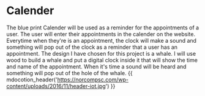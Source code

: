 # Calender

The blue print Calender will be used as a reminder for the appointments of a user. The user will enter their
appointments in the calender on the website. Everytime when they're is an appointment, the clock will make a sound and
something will pop out of the clock as a reminder that a user has an appointment. The design I have chosen for this 
project is a whale. I will use wood to build a whale and put a digital clock inside it that will show the time and name
of the appointment. When it's time a sound will be heard and something will pop out of the hole of the whale.
{{ mdocotion_header('https://norcompsc.com/wp-content/uploads/2016/11/header-iot.jpg') }}